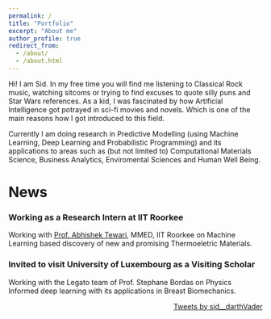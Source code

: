 ```yaml
---
permalink: /
title: "Portfolio"
excerpt: "About me"
author_profile: true
redirect_from: 
  - /about/
  - /about.html
---
```


Hi! I am Sid. In my free time you will find me listening to Classical Rock music, watching sitcoms or trying to find excuses to quote silly puns and Star Wars references. As a kid, I was fascinated by how Artificial Intelligence got potrayed in sci-fi movies and novels. Which is one of the main reasons how I got introduced to this field.

Currently I am doing research in Predictive Modelling (using Machine Learning, Deep Learning and Probabilistic Programming) 
and its applications to areas such as (but not limited to) Computational Materials Science, Business Analytics, Enviromental Sciences and Human Well Being.


News
======

### Working as a Research Intern at IIT Roorkee
Working with <a href="https://www.iitr.ac.in/~MT/Abhishek_Tewari">Prof. Abhishek Tewari</a>, MMED, IIT Roorkee on Machine Learning based discovery of new and promising Thermoeletric Materials.  

### Invited to visit University of Luxembourg as a Visiting Scholar
Working with the Legato team of Prof. Stephane Bordas on Physics Informed deep learning with its applications in Breast Biomechanics.

<div id="sidebar" style="float:right;">
<a class="twitter-timeline" width="280" height="300" href="https://twitter.com/sid__darthVader?ref_src=twsrc%5Etfw">Tweets by sid__darthVader</a> <script async src="https://platform.twitter.com/widgets.js" charset="utf-8"></script>
</div>
